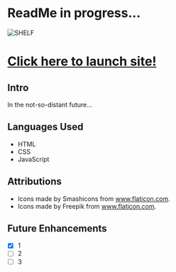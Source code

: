 # ReadMe in progress...

![SHELF](/images/readme/X.png/)

# [Click here to launch site!](https://witte-shelf.herokuapp.com/)

## Intro

In the not-so-distant future...

## Languages Used

* HTML
* CSS
* JavaScript

## Attributions

* Icons made by Smashicons from www.flaticon.com.
* Icons made by Freepik from www.flaticon.com.


## Future Enhancements

- [x] 1
- [ ] 2
- [ ] 3
